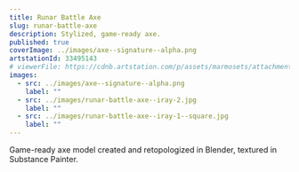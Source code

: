 ```yaml
---
title: Runar Battle Axe
slug: runar-battle-axe
description: Stylized, game-ready axe.
published: true
coverImage: ../images/axe--signature--alpha.png
artstationId: 33495143
# viewerFile: https://cdnb.artstation.com/p/assets/marmosets/attachments/033/495/143/original/runar-battle-axe.mview?1609779518=
images:
  - src: ../images/axe--signature--alpha.png
    label: ""
  - src: ../images/runar-battle-axe--iray-2.jpg
    label: ""
  - src: ../images/runar-battle-axe--iray-1--square.jpg
    label: ""
---
```


Game-ready axe model created and retopologized in Blender, textured in Substance Painter.